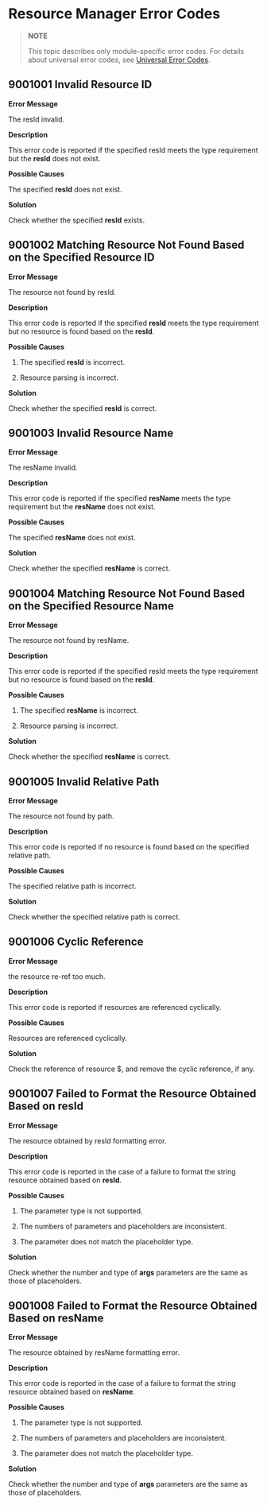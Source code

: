 # Resource Manager Error Codes

> **NOTE**
>
> This topic describes only module-specific error codes. For details about universal error codes, see [Universal Error Codes](errorcode-universal.md).

## 9001001 Invalid Resource ID

**Error Message**

The resId invalid.

**Description**

This error code is reported if the specified resId meets the type requirement but the **resId** does not exist.

**Possible Causes**

The specified **resId** does not exist.

**Solution**

Check whether the specified **resId** exists.

## 9001002 Matching Resource Not Found Based on the Specified Resource ID

**Error Message**

The resource not found by resId.

**Description**

This error code is reported if the specified **resId** meets the type requirement but no resource is found based on the **resId**.

**Possible Causes**

1. The specified **resId** is incorrect.

2. Resource parsing is incorrect.

**Solution**

Check whether the specified **resId** is correct.

## 9001003 Invalid Resource Name

**Error Message**

The resName invalid.

**Description**

This error code is reported if the specified **resName** meets the type requirement but the **resName** does not exist.

**Possible Causes**

The specified **resName** does not exist.

**Solution**

Check whether the specified **resName** is correct.

## 9001004 Matching Resource Not Found Based on the Specified Resource Name

**Error Message**

The resource not found by resName.

**Description**

This error code is reported if the specified resId meets the type requirement but no resource is found based on the **resId**.

**Possible Causes**

1. The specified **resName** is incorrect.

2. Resource parsing is incorrect.

**Solution**

Check whether the specified **resName** is correct.

## 9001005 Invalid Relative Path

**Error Message**

The resource not found by path.

**Description**

This error code is reported if no resource is found based on the specified relative path.

**Possible Causes**

The specified relative path is incorrect.

**Solution**

Check whether the specified relative path is correct.

## 9001006 Cyclic Reference

**Error Message**

the resource re-ref too much.

**Description**

This error code is reported if resources are referenced cyclically.

**Possible Causes**

Resources are referenced cyclically.

**Solution**

Check the reference of resource $, and remove the cyclic reference, if any.

## 9001007 Failed to Format the Resource Obtained Based on resId

**Error Message**

The resource obtained by resId formatting error.

**Description**

This error code is reported in the case of a failure to format the string resource obtained based on **resId**.

**Possible Causes**

1. The parameter type is not supported.

2. The numbers of parameters and placeholders are inconsistent.

3. The parameter does not match the placeholder type.

**Solution**

Check whether the number and type of **args** parameters are the same as those of placeholders.

## 9001008 Failed to Format the Resource Obtained Based on resName

**Error Message**

The resource obtained by resName formatting error.

**Description**

This error code is reported in the case of a failure to format the string resource obtained based on **resName**.

**Possible Causes**

1. The parameter type is not supported.

2. The numbers of parameters and placeholders are inconsistent.

3. The parameter does not match the placeholder type.

**Solution**

Check whether the number and type of **args** parameters are the same as those of placeholders.